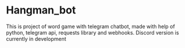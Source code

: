 # Hangman_bot
This is project of word game with telegram chatbot, made with help of python, telegram api, requests library and webhooks. Discord version is currently in development
